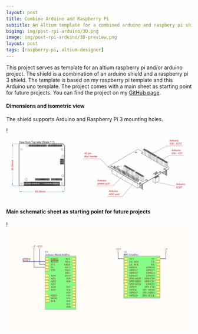 ```yaml
---
layout: post
title: Combine Arduino and Raspberry Pi
subtitle: An Altium template for a combined arduino and raspbery pi shield
bigimg: img/post-rpi-arduino/3D.png
image: img/post-rpi-arduino/3D-preview.png
layout: post
tags: [raspberry-pi, altium-designer]
---
```


This project serves as template for an altium raspberry pi and/or arduino project. The shield is a combination of an arduino shield and a raspberry pi 3 shield. The template is based on my raspberry pi template  and this Arduino uno template. The project comes with a main sheet as starting point for future projects.
You can find the project on my [GitHub page](https://github.com/NilsMinor/Raspberry-Pi-3-Arduino-Altium-Shield).

#### Dimensions and isometric view

The shield supports Arduino and Raspberry Pi 3 mounting holes.

!![img1](img/post-rpi-arduino/dim.png)

#### Main schematic sheet as starting point for future projects
!![img2](img/post-rpi-arduino/sch.png)
